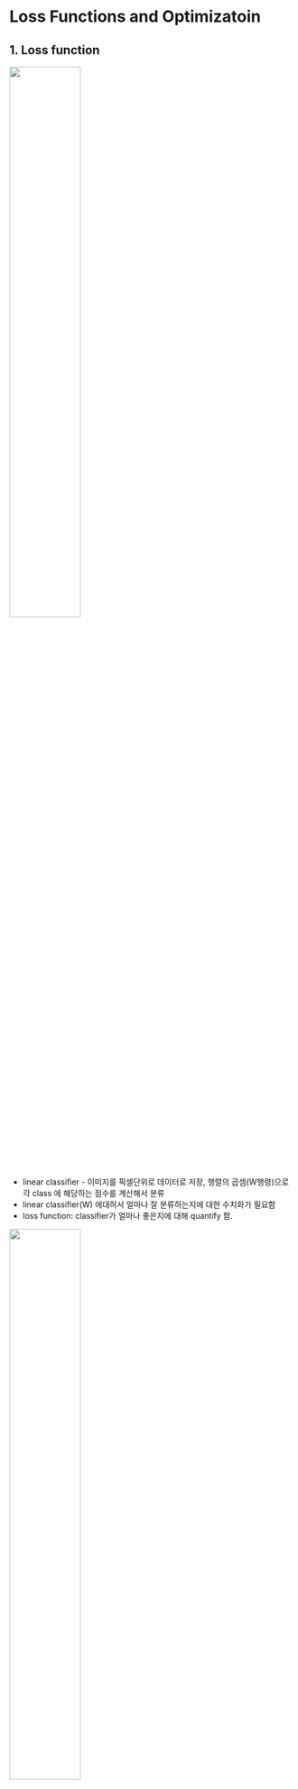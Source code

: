 # Loss Functions and Optimizatoin

## 1. Loss function
<img src="https://user-images.githubusercontent.com/48700102/118359750-ee84e580-b5bf-11eb-9120-ed58f3280860.png" width="50%">

- linear classifier - 이미지를 픽셀단위로 데이터로 저장, 행렬의 곱셈(W행령)으로 각 class 에 해당하는 점수를 계산해서 분류
- linear classifier(W) 에대허서 얼마나 잘 분류하는지에 대한 수치화가 필요함
- loss function: classifier가 얼마나 좋은지에 대해 quantify 함.
<img src="https://user-images.githubusercontent.com/48700102/118359763-fb093e00-b5bf-11eb-8ba9-cc599434ad8c.png" width="50%">

- input data(xi) 에 대해서, classifier 로 얻어진 값과 실제로 나와 되는 값(yi) 의 함수로 loss function 을 정의, 각각의 class 에 대한 loss 의 합. total loss(L) 은 각각의 이미지에 대한 loss 의 평균
<br><br><br>

### Multiclass SVM
<img src="https://user-images.githubusercontent.com/48700102/118359596-32c3b600-b5bf-11eb-82cb-1fc4e0572371.png" width="50%">

- 실제 class에대한 수치가 다른 class들의 수치에 비해 safety margin 보다 더 컸으면 좋겠다는 생각에서 착안. 만약 실제 class 수치에 보다 일정이상 이하면 loss 를 0으로, 그 이상이면 초과한 만큼으로 loss 를 설정함.
- safety margin(1) : absolute value 가 중요하지 않기 때문에(확대될수도 있고 축소될수도 있다), 1이라는 값에 주목하지 않아도 됨. 모델마다 정해짐.
- 만약 W 가 0으로 초기화 되었을떄 Li=class number-1 (debugging stratagy)
<br><br><br>

### Regularization in loss function
<img src="https://user-images.githubusercontent.com/48700102/118359607-3ce5b480-b5bf-11eb-9649-1c306b6eeb89.png" width="50%">

- 기존의 Loss function 에서는 traingin data 에만 의존했기 때문에, 실제 test data 에서는 잘 맞지 않을 위험이 있다.
- 이러한 overfitting 현상을 막아주기 위해서 loss function 에 regularization 을 해주는 함수를 추가해서 사용
- loss function=data loss+regularization
- 모델에 있어서 너무 complex 한 구조에 대해서 penalty를 부과한다.(dropout 도 regularization 중 하나임)
<img src="https://user-images.githubusercontent.com/48700102/118359620-4838e000-b5bf-11eb-95cc-9fdefa13666f.png" width="50%">

- 실제 w1,w2 가 있을떄, regularization function 에 의해 w1 에 더 많은 penalty를 부과한다.
<br><br><br>

### Softmax loss function
<img src="https://user-images.githubusercontent.com/48700102/118359632-5424a200-b5bf-11eb-8768-d6fd55a87965.png" width="50%">

- Multiclass SVM loss 에서는 실제 수치에 특별한 의미가 없었지만, Softmax loss 에서는 각각의 class 에 대한 수치에 의미를 부여함.
- e 의 지수승으로 변환한 다음에 각각의 class 에 대한 확률로 치환한, 그리고 올바른 class 에 대한 확률을 -log를 취함.
- 올바른 class 에 대한-log(확률) 의 값을 계산함
- 초기 값이 0이면 softmax loss 는 log(class number) 가 된다 (debugging strategy)
<br><br><br>

### SVM loss vs Softmax function
<img src="https://user-images.githubusercontent.com/48700102/118359643-61419100-b5bf-11eb-9f7e-9e2650d79d50.png" width="50%">

- SVM loss: safety margin 더 아래에 만 있는거에 관심을 두기 때문에 학습 도중에 그 이하 값으로 내려가면 더 이상 신경을 안씀
- Softmax loss: 다른 값들도 고려해서 확률을 계산하기 때문에 올바른 class 에 대한 점수를 계속 키우고 해당 class 가 아닌 점수는 계속 낮추려고 학습함.
<br><br><br>

## 2. Optimization
- loss function 이 classifier 가 얼마나 좋은지를 나타내는 척도라면, Optimization은 loss를 줄일 수 있는 W 를 찾는 과정
- loss function 에 관여하는 parameter 를 조정 하면서 가장 작은 loss를 갖는 parameter를 찾으면 됨 (gradient)
<img src="https://user-images.githubusercontent.com/48700102/118359674-86ce9a80-b5bf-11eb-89dc-717e8fcfef44.png" width="50%">

- Numerical gradient: W 의 weight들을 조정하면서 loss 가 얼마나 바뀌는지를 관찰하고 찾아가는 방법 하지만 시간이 너무 오래 걸림
- Analytic gradient: 빠른 방법: 편미분 공식을 이용하면 훨씬 빠르게 계산 가능
-실제로는 Analytic gradient 방법으로 계산을 하면서, Numerical gradient 를 가지고 debugging 을 함.
<br><br><br>

### Gradient Descent
<img src="https://user-images.githubusercontent.com/48700102/118359684-94842000-b5bf-11eb-8a7d-76d1665b68df.png" width="50%">

- gradient 를 계산한뒤에 parameter들을 gradient 의 반대 방향으로 진행(최솟값을 찾아가는 과정)
- 실제로는 Stochastic gradient descent를 이용함(batch size 별로 gradient descent 를 진행)






















